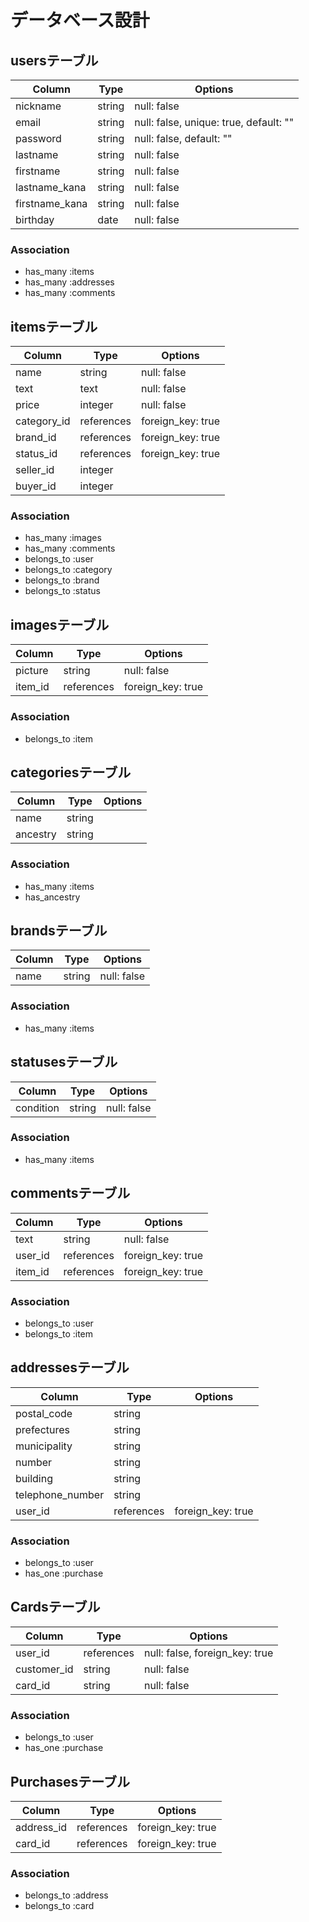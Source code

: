 # データベース設計

## usersテーブル
|Column|Type|Options|
|------|----|-------|
|nickname|string|null: false|
|email|string|null: false, unique: true, default: ""|
|password|string|null: false, default: ""|
|lastname|string|null: false|
|firstname|string|null: false|
|lastname_kana|string|null: false|
|firstname_kana|string|null: false|
|birthday|date|null: false|

### Association
- has_many :items
- has_many :addresses
- has_many :comments


## itemsテーブル
|Column|Type|Options|
|------|----|-------|
|name|string|null: false|
|text|text|null: false|
|price|integer|null: false|
|category_id|references|foreign_key: true|
|brand_id|references|foreign_key: true|
|status_id|references|foreign_key: true|
|seller_id|integer||
|buyer_id|integer||

### Association
- has_many :images
- has_many :comments
- belongs_to :user
- belongs_to :category
- belongs_to :brand
- belongs_to :status


## imagesテーブル
|Column|Type|Options|
|------|----|-------|
|picture|string|null: false|
|item_id|references|foreign_key: true|

### Association
- belongs_to :item


## categoriesテーブル
|Column|Type|Options|
|------|----|-------|
|name|string||
|ancestry|string||

### Association
- has_many :items
- has_ancestry


## brandsテーブル
|Column|Type|Options|
|------|----|-------|
|name|string|null: false|

### Association
- has_many :items


## statusesテーブル
|Column|Type|Options|
|------|----|-------|
|condition|string|null: false|

### Association
- has_many :items


## commentsテーブル
|Column|Type|Options|
|------|----|-------|
|text|string|null: false|
|user_id|references|foreign_key: true|
|item_id|references|foreign_key: true|

### Association
- belongs_to :user
- belongs_to :item


## addressesテーブル
|Column|Type|Options|
|------|----|-------|
|postal_code|string||
|prefectures|string||
|municipality|string||
|number|string||
|building|string||
|telephone_number|string||
|user_id|references|foreign_key: true|

### Association
- belongs_to :user
- has_one :purchase


## Cardsテーブル
|Column|Type|Options|
|------|----|-------|
|user_id|references|null: false, foreign_key: true|
|customer_id|string|null: false|
|card_id|string|null: false|

### Association
- belongs_to :user
- has_one :purchase

## Purchasesテーブル
|Column|Type|Options|
|------|----|-------|
|address_id|references|foreign_key: true|
|card_id|references|foreign_key: true|


### Association
- belongs_to :address
- belongs_to :card